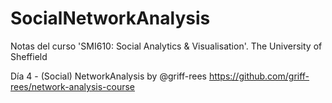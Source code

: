 # SocialNetworkAnalysis
Notas del curso 'SMI610: Social Analytics &amp; Visualisation'. The University of Sheffield


Día 4 - (Social) NetworkAnalysis by @griff-rees https://github.com/griff-rees/network-analysis-course
